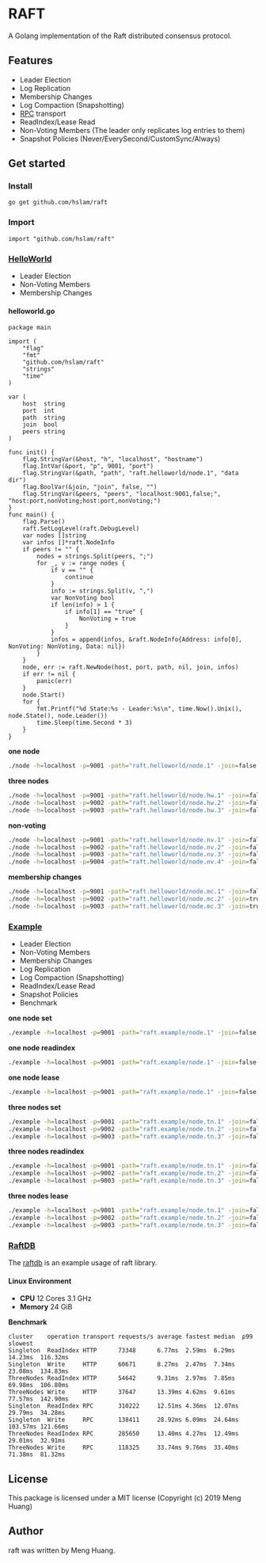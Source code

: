 # RAFT
A Golang implementation of the Raft distributed consensus protocol.

## Features

* Leader Election
* Log Replication
* Membership Changes
* Log Compaction (Snapshotting)
* [RPC](https://github.com/hslam/rpc "rpc") transport
* ReadIndex/Lease Read
* Non-Voting Members (The leader only replicates log entries to them)
* Snapshot Policies (Never/EverySecond/CustomSync/Always)

## Get started

### Install
```
go get github.com/hslam/raft
```
### Import
```
import "github.com/hslam/raft"
```

### [HelloWorld](https://github.com/hslam/raft/tree/master/examples/helloworld "helloworld")

* Leader Election
* Non-Voting Members
* Membership Changes

#### helloworld.go
```
package main

import (
	"flag"
	"fmt"
	"github.com/hslam/raft"
	"strings"
	"time"
)

var (
	host  string
	port  int
	path  string
	join  bool
	peers string
)

func init() {
	flag.StringVar(&host, "h", "localhost", "hostname")
	flag.IntVar(&port, "p", 9001, "port")
	flag.StringVar(&path, "path", "raft.helloworld/node.1", "data dir")
	flag.BoolVar(&join, "join", false, "")
	flag.StringVar(&peers, "peers", "localhost:9001,false;", "host:port,nonVoting;host:port,nonVoting;")
}
func main() {
	flag.Parse()
	raft.SetLogLevel(raft.DebugLevel)
	var nodes []string
	var infos []*raft.NodeInfo
	if peers != "" {
		nodes = strings.Split(peers, ";")
		for _, v := range nodes {
			if v == "" {
				continue
			}
			info := strings.Split(v, ",")
			var NonVoting bool
			if len(info) > 1 {
				if info[1] == "true" {
					NonVoting = true
				}
			}
			infos = append(infos, &raft.NodeInfo{Address: info[0], NonVoting: NonVoting, Data: nil})
		}
	}
	node, err := raft.NewNode(host, port, path, nil, join, infos)
	if err != nil {
		panic(err)
	}
	node.Start()
	for {
		fmt.Printf("%d State:%s - Leader:%s\n", time.Now().Unix(), node.State(), node.Leader())
		time.Sleep(time.Second * 3)
	}
}
```
**one node**
```sh
./node -h=localhost -p=9001 -path="raft.helloworld/node.1" -join=false -peers="localhost:9001"
```
**three nodes**
```sh
./node -h=localhost -p=9001 -path="raft.helloworld/node.hw.1" -join=false -peers="localhost:9001;localhost:9002;localhost:9003"
./node -h=localhost -p=9002 -path="raft.helloworld/node.hw.2" -join=false -peers="localhost:9001;localhost:9002;localhost:9003"
./node -h=localhost -p=9003 -path="raft.helloworld/node.hw.3" -join=false -peers="localhost:9001;localhost:9002;localhost:9003"
```

**non-voting**
```sh
./node -h=localhost -p=9001 -path="raft.helloworld/node.nv.1" -join=false -peers="localhost:9001;localhost:9002;localhost:9003;localhost:9004,true"
./node -h=localhost -p=9002 -path="raft.helloworld/node.nv.2" -join=false -peers="localhost:9001;localhost:9002;localhost:9003;localhost:9004,true"
./node -h=localhost -p=9003 -path="raft.helloworld/node.nv.3" -join=false -peers="localhost:9001;localhost:9002;localhost:9003;localhost:9004,true"
./node -h=localhost -p=9004 -path="raft.helloworld/node.nv.4" -join=false -peers="localhost:9001;localhost:9002;localhost:9003;localhost:9004,true"
```

**membership changes**
```sh
./node -h=localhost -p=9001 -path="raft.helloworld/node.mc.1" -join=false
./node -h=localhost -p=9002 -path="raft.helloworld/node.mc.2" -join=true -peers="localhost:9001;localhost:9002"
./node -h=localhost -p=9003 -path="raft.helloworld/node.mc.3" -join=true -peers="localhost:9001;localhost:9002;localhost:9003"
```

### [Example](https://github.com/hslam/raft/tree/master/examples/example "example")

* Leader Election
* Non-Voting Members
* Membership Changes
* Log Replication
* Log Compaction (Snapshotting)
* ReadIndex/Lease Read
* Snapshot Policies
* Benchmark

**one node set**
```sh
./example -h=localhost -p=9001 -path="raft.example/node.1" -join=false -peers="localhost:9001" -log=true -b=true  -o=set -parallel=4096 -total=100000
```
**one node readindex**
```sh
./example -h=localhost -p=9001 -path="raft.example/node.1" -join=false -peers="localhost:9001" -log=true -b=true  -o=readindex -parallel=4096 -total=100000
```
**one node lease**
```sh
./example -h=localhost -p=9001 -path="raft.example/node.1" -join=false -peers="localhost:9001" -log=true -b=true  -o=lease -parallel=4096 -total=100000
```
**three nodes set**
```sh
./example -h=localhost -p=9001 -path="raft.example/node.tn.1" -join=false -peers="localhost:9001;localhost:9002;localhost:9003" -log=true -b=true    -o=set -parallel=4096 -total=100000
./example -h=localhost -p=9002 -path="raft.example/node.tn.2" -join=false -peers="localhost:9001;localhost:9002;localhost:9003" -log=true -b=true    -o=set -parallel=4096 -total=100000
./example -h=localhost -p=9003 -path="raft.example/node.tn.3" -join=false -peers="localhost:9001;localhost:9002;localhost:9003" -log=true -b=true    -o=set -parallel=4096 -total=100000
```
**three nodes readindex**
```sh
./example -h=localhost -p=9001 -path="raft.example/node.tn.1" -join=false -peers="localhost:9001;localhost:9002;localhost:9003" -log=true -b=true    -o=readindex -parallel=4096 -total=100000
./example -h=localhost -p=9002 -path="raft.example/node.tn.2" -join=false -peers="localhost:9001;localhost:9002;localhost:9003" -log=true -b=true    -o=readindex -parallel=4096 -total=100000
./example -h=localhost -p=9003 -path="raft.example/node.tn.3" -join=false -peers="localhost:9001;localhost:9002;localhost:9003" -log=true -b=true    -o=readindex -parallel=4096 -total=100000
```
**three nodes lease**
```sh
./example -h=localhost -p=9001 -path="raft.example/node.tn.1" -join=false -peers="localhost:9001;localhost:9002;localhost:9003" -log=true -b=true    -o=lease -parallel=4096 -total=100000
./example -h=localhost -p=9002 -path="raft.example/node.tn.2" -join=false -peers="localhost:9001;localhost:9002;localhost:9003" -log=true -b=true    -o=lease -parallel=4096 -total=100000
./example -h=localhost -p=9003 -path="raft.example/node.tn.3" -join=false -peers="localhost:9001;localhost:9002;localhost:9003" -log=true -b=true    -o=lease -parallel=4096 -total=100000
```
### [RaftDB](https://github.com/hslam/raftdb "raftdb")
The [raftdb](https://github.com/hslam/raftdb  "raftdb") is an example usage of raft library.

#### Linux Environment
* **CPU** 12 Cores 3.1 GHz
* **Memory** 24 GiB

**Benchmark**
```
cluster    operation transport requests/s average fastest median  p99      slowest
Singleton  ReadIndex HTTP      73348      6.77ms  2.59ms  6.29ms  14.23ms  116.32ms
Singleton  Write     HTTP      60671      8.27ms  2.47ms  7.34ms  23.08ms  134.83ms
ThreeNodes ReadIndex HTTP      54642      9.31ms  2.97ms  7.85ms  69.98ms  106.80ms
ThreeNodes Write     HTTP      37647      13.39ms 4.62ms  9.61ms  77.57ms  142.90ms
Singleton  ReadIndex RPC       310222     12.51ms 4.36ms  12.07ms 29.79ms  34.28ms
Singleton  Write     RPC       138411     28.92ms 6.09ms  24.64ms 103.57ms 121.66ms
ThreeNodes ReadIndex RPC       285650     13.40ms 4.27ms  12.49ms 29.01ms  32.91ms
ThreeNodes Write     RPC       118325     33.74ms 9.76ms  33.40ms 71.38ms  81.32ms
```
## License
This package is licensed under a MIT license (Copyright (c) 2019 Meng Huang)

## Author
raft was written by Meng Huang.